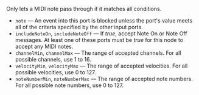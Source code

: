 Only lets a MIDI note pass through if it matches all conditions.

   - `note` — An event into this port is blocked unless the port's value meets all of the criteria specified by the other input ports.
   - `includeNoteOn`, `includeNoteOff` — If *true*, accept Note On or Note Off messages. At least one of these ports must be *true* for this node to accept any MIDI notes. 
   - `channelMin`, `channelMax` — The range of accepted channels. For all possible channels, use 1 to 16. 
   - `velocityMin`, `velocityMax` — The range of accepted velocities. For all possible velocities, use 0 to 127. 
   - `noteNumberMin`, `noteNumberMax` — The range of accepted note numbers. For all possible note numbers, use 0 to 127. 

